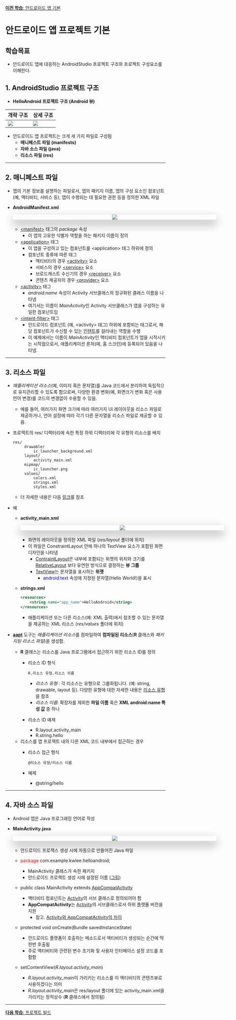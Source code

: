 <style> 
div.polaroid {
  	width: 640px;
  	box-shadow: 0 10px 30px 0 rgba(0, 0, 0, 0.2), 0 16px 30px 0 rgba(0, 0, 0, 0.19);
  	text-align: center;
	margin-bottom: 0.5cm;
}
</style>

[**이전 학습**: 안드로이드 앱 기본](android_app_basic.html)

# 안드로이드 앱 프로젝트 기본
## 학습목표
- 안드로이드 앱에 대응하는 AndroidStudio 프로젝트 구조와 프로젝트 구성요소를 이해한다.

<a name="1"></a>
## 1. AndroidStudio 프로젝트 구조
- **HelloAndroid 프로젝트 구조 (Android 뷰)**

개략 구조  | 상세 구조
------------- | -------------
<img src="figure/android-project-structure1.png"> | <img src="figure/android-project-structure2.png">

- 안드로이드 앱 프로젝트는 크게 세 가지 파일로 구성됨
	- **매니페스트 파일 (manifests)**
	- **자바 소스 파일 (java)**
	- **리소스 파일 (res)** 

---
<a name="2"></a>
## 2. 매니페스트 파일
- 앱의 기본 정보를 설명하는 파일로서, 앱의 패키지  이름, 앱의 구성 요소인 컴포넌트(예, 액티비티, 서비스 등), 앱이 수행되는 데 필요한 권한 등을 정의한 XML 파일
- **AndroidManifest.xml**
	
	<div class="polaroid">
	<img src="figure/android_manifest.png">
	</div>
	
	- [\<manifest\>](https://developer.android.com/guide/topics/manifest/manifest-element?hl=ko) 태그의 *package* 속성
		- 이 앱의 고유한 식별자 역할을 하는 패키지 이름이 정의
	- [\<application\>](https://developer.android.com/guide/topics/manifest/application-element?hl=ko) 태그
		- 이 앱을 구성하고 있는 컴포넌트를 \<application\> 태그 하위에 정의
		- 컴포넌트 종류에 따른 태그
			- 액티비티의 경우 [\<activity\>](https://developer.android.com/guide/topics/manifest/activity-element?hl=ko) 요소 
			- 서비스의 경우 [\<service\>](https://developer.android.com/guide/topics/manifest/service-element?hl=ko) 요소
			- 브로드캐스트 수신기의 경우 [\<receiver\>](https://developer.android.com/guide/topics/manifest/receiver-element?hl=ko) 요소
			- 콘텐츠 제공자의 경우 [\<provider\>](https://developer.android.com/guide/topics/manifest/provider-element?hl=ko) 요소
	- [\<activity\>](https://developer.android.com/guide/topics/manifest/activity-element?hl=ko) 태그
		- *android:name* 속성이 Activity 서브클래스의 정규화된 클래스 이름을 나타냄
		- 여기서는 이름이 *MainActivity*인 Activity 서브클래스가 앱을 구성하는 유일한 컴포넌트임 
	- [\<intent-filter\>](https://developer.android.com/guide/topics/manifest/intent-filter-element?hl=ko) 태그
		- 안드로이드 컴포넌트 (예, \<activity\> 태그) 하위에 포함되는 태그로서, 해당 컴포넌트가 수신할 수 있는 [인텐트](https://developer.android.com/guide/components/intents-filters?hl=ko)를 걸러내는 역할을 수행
		- 이 예제에서는 이름이 *MainActivity*인 액티비티 컴포넌트가 앱을 시작시키는 시작점으로서, 애플리케이션 론처(예, 홈 스크린)에 등록되어 있음을 나타냄.    

---
<a name="3"></a>
## 3. 리소스 파일
- *애플리케이션 리소스*(예, 이미지 혹은 문자열)를 Java 코드에서 분리하여 독립적으로 유지관리할 수 있도록 함으로써, 다양한 환경 변화(예, 화면크기 변화 혹은 사용 언어 변경)를 코드의 변경없이 수용할 수 있음.
	- 예를 들어, 여러가지 화면 크기에 따라 여러가지 UI 레이아웃을 리소스 파일로 제공하거나, 언어 설정에 따라 각기 다른 문자열을 리소스 파일로 제공할 수 있음. 
- 프로젝트의 res/ 디렉터리에 속한 특정 하위 디렉터리에 각 유형의 리소스를 배치

	```
	res/
	     drawable/  
	         ic_launcher_background.xml  
	     layout/  
	         activity_main.xml
	     mipmap/  
	         ic_launcher.png 
	     values/
	         colors.xml  
	         strings.xml  
	         styles.xml
	```
	- 더 자세한 내용은 다음 [링크](https://developer.android.com/guide/topics/resources/providing-resources?hl=ko)를 참조

- 예
	- **activity_main.xml**

		<div class="polaroid">
		<img src="figure/activity_main.png">
		</div>
	
		- 화면의 레이아웃을 정의한 XML 파일 (*res/layout* 폴더에 위치)
		- 이 파일은 ConstraintLayout 안에 하나의 TextView 요소가 포함된 화면 디자인을 나타냄
			- [ContraintLayout](https://developer.android.com/reference/android/support/constraint/ConstraintLayout)은 내부에 포함되는 위젯의 위치와 크기를 [RelativeLayout](https://developer.android.com/reference/android/widget/RelativeLayout) 보다 유연한 방식으로 결정하는 **뷰 그룹**
			- [TextView](https://developer.android.com/reference/android/widget/TextView)는 문자열을 표시하는 **위젯** 
				- <span style="color:blue">android:text</span> 속성에 지정된 문자열(Hello World!)을 표시	 
	- **strings.xml**

		```xml
		<resources>
    		<string name="app_name">HelloAndroid</string>
		</resources>

		```
		- 애플리케이션 또는 다른 리소스(예: XML 출력)에서 참조할 수 있는 문자열을 제공하는 XML 리소스 (*res/values* 폴더에 위치)
	
- [**aapt**](https://developer.android.com/studio/command-line/aapt2) 도구는 *애플리케이션 리소스*를 컴파일하여 **컴파일된 리소스**(**R** 클래스와 *패키지된 리소스 파일*)을 생성함. 
	
	- **R** 클래스는 리소스를 Java 프로그램에서 접근하기 위한 리소스 ID를 정의
		- 리소스 ID 형식

			```
			R.리소스 유형.리소스 이름
			```
			- *리소스 유형* :  각 리소스는 유형으로 그룹화됩니다. (예: string, drawable, layout 등). 다양한 유형에 대한 자세한 내용은 [리소스 유형](https://developer.android.com/guide/topics/resources/available-resources)을 참조
			- *리소스 이름*: 확장자를 제외한 **파일 이름** 혹은 **XML android:name 특성 값** 중 하나
		- 리소스 ID 예제
			- R.layout.activity\_main
			- R.string.hello 
	- 리소스를 앱 프로젝트 내의 다른 XML 코드 내부에서 접근하는 경우
		- 리소스 접근 형식 

			```
			@리소스 유형/리소스 이름
			```
		
		- 예제	
			- @string/hello


---
<a name="4"></a>
## 4. 자바 소스 파일
- Android 앱은 Java 프로그래밍 언어로 작성
- **MainActivity.java**

	<div class="polaroid">
	<img src="figure/main_activity.png">
	</div>
	
	- 안드로이드 프로젝스 생성 시에 자동으로 만들어진 Java 파일

	
	- <span style="color:red;">package</span>  com.example.kwlee.helloandroid;
	
		- MainActivity 클래스가 속한 패키지
		- 안드로이드 프로젝트 생성 시에 설정된 이름 ([그림](https://kwanulee.github.io/Android/intro-android/figure/start-android/as-new-project.JPG))
		
	- public class MainActivity extends [AppCompatActivity](https://developer.android.com/reference/android/support/v7/app/AppCompatActivity)  
		- 액티비티 컴포넌트는 [Activity](https://developer.android.com/reference/android/app/Activity)의 서브 클래스로 정의되어야 함
		-  **AppCompatActivity**는 [Activity](https://developer.android.com/reference/android/app/Activity)의 서브클래스로서 하위 플랫폼 버전을 지원
			- 참고. [Activity와 AppCompatActivity의 차이](https://m.blog.naver.com/PostView.nhn?blogId=prez25&logNo=220984729217&proxyReferer=https%3A%2F%2Fwww.google.com%2F)   

	- protected void onCreate(Bundle savedInstanceState)
		- 안드로이드 플랫폼이 호출하는 메소드로서 액티비티가 생성되는 순간에 딱 한번 호출됨
		- 주로 액티비티와 관련된 변수 초기화 및 사용자 인터페이스 설정 코드를 포함함 
		
	- setContentView(*R.layout.activity_main*)
		- *R.layout.activity_main*이 가리키는 리소스를 이 액티비티의 콘텐츠뷰로 사용하겠다는 의미
		- *R.layout.activity_main*은 res/layout 폴더에 있는 activity\_main.xml을 가리키는 정적상수 (**R** 클래스에서 정의됨)

---
[**다음 학습**: 프로젝트 빌드](project-build.html)


